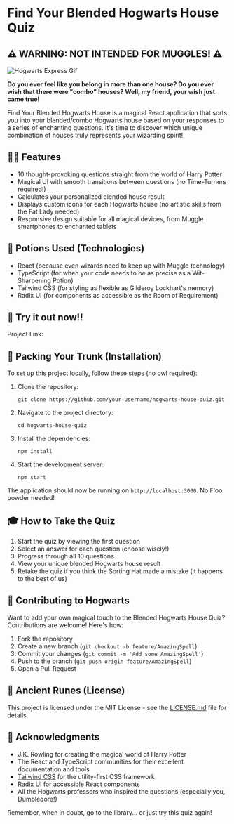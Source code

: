 # Find Your Blended Hogwarts House Quiz

## ⚠️ WARNING: NOT INTENDED FOR MUGGLES! ⚠️

![Hogwarts Express Gif](https://user-images.githubusercontent.com/50711847/177227560-a77973d7-95ff-45cb-9fcd-6de9a64a45f0.gif)

**Do you ever feel like you belong in more than one house? Do you ever wish that there were "combo" houses? Well, my friend, your wish just came true!**

Find Your Blended Hogwarts House is a magical React application that sorts you into your blended/combo Hogwarts house based on your responses to a series of enchanting questions. It's time to discover which unique combination of houses truly represents your wizarding spirit!

## 🧙‍♂️ Features

- 10 thought-provoking questions straight from the world of Harry Potter
- Magical UI with smooth transitions between questions (no Time-Turners required!)
- Calculates your personalized blended house result
- Displays custom icons for each Hogwarts house (no artistic skills from the Fat Lady needed)
- Responsive design suitable for all magical devices, from Muggle smartphones to enchanted tablets

## 🧪 Potions Used (Technologies)

- React (because even wizards need to keep up with Muggle technology)
- TypeScript (for when your code needs to be as precise as a Wit-Sharpening Potion)
- Tailwind CSS (for styling as flexible as Gilderoy Lockhart's memory)
- Radix UI (for components as accessible as the Room of Requirement)

## 🦉 Try it out now!!

Project Link: 

## 🧳 Packing Your Trunk (Installation)

To set up this project locally, follow these steps (no owl required):

1. Clone the repository:
   ```
   git clone https://github.com/your-username/hogwarts-house-quiz.git
   ```

2. Navigate to the project directory:
   ```
   cd hogwarts-house-quiz
   ```

3. Install the dependencies:
   ```
   npm install
   ```

4. Start the development server:
   ```
   npm start
   ```

The application should now be running on `http://localhost:3000`. No Floo powder needed!

## 🎓 How to Take the Quiz

1. Start the quiz by viewing the first question
2. Select an answer for each question (choose wisely!)
3. Progress through all 10 questions
4. View your unique blended Hogwarts house result
5. Retake the quiz if you think the Sorting Hat made a mistake (it happens to the best of us)

## 🤝 Contributing to Hogwarts

Want to add your own magical touch to the Blended Hogwarts House Quiz? Contributions are welcome! Here's how:

1. Fork the repository
2. Create a new branch (`git checkout -b feature/AmazingSpell`)
3. Commit your changes (`git commit -m 'Add some AmazingSpell'`)
4. Push to the branch (`git push origin feature/AmazingSpell`)
5. Open a Pull Request

## 📜 Ancient Runes (License)

This project is licensed under the MIT License - see the [LICENSE.md](LICENSE.md) file for details.

## 🙏 Acknowledgments

- J.K. Rowling for creating the magical world of Harry Potter
- The React and TypeScript communities for their excellent documentation and tools
- [Tailwind CSS](https://tailwindcss.com/) for the utility-first CSS framework
- [Radix UI](https://www.radix-ui.com/) for accessible React components
- All the Hogwarts professors who inspired the questions (especially you, Dumbledore!)

Remember, when in doubt, go to the library... or just try this quiz again!